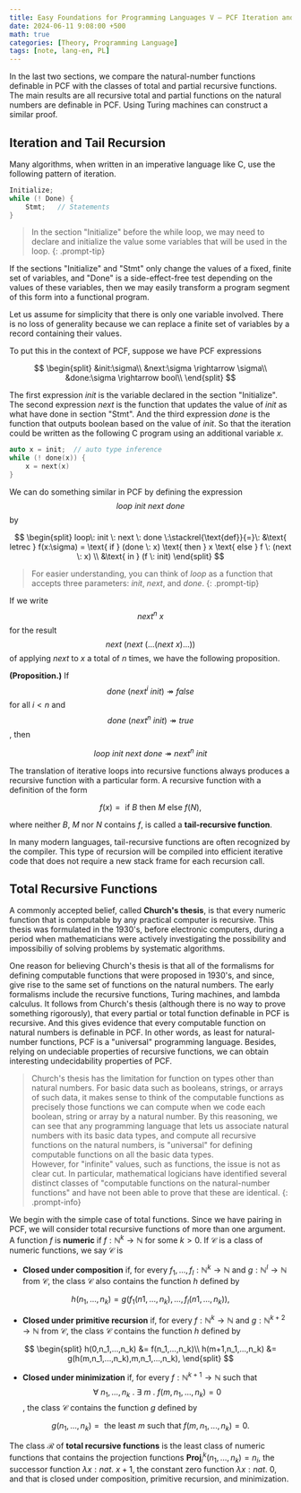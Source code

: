 ```yaml
---
title: Easy Foundations for Programming Languages V — PCF Iteration and Recursion
date: 2024-06-11 9:08:00 +500
math: true
categories: [Theory, Programming Language]
tags: [note, lang-en, PL]
---
```


In the last two sections, we compare the natural-number functions definable in PCF with the classes of total and partial recursive functions. The main results are all recursive total and partial functions on the natural numbers are definable in PCF. Using Turing machines can construct a similar proof.

## Iteration and Tail Recursion

Many algorithms, when written in an imperative language like C, use the following pattern of iteration.

```c
Initialize;
while (! Done) {
	Stmt;   // Statements
}
```

> In the section "Initialize" before the while loop, we may need to declare and initialize the value some variables that will be used in the loop.
{: .prompt-tip}

If the sections "Initialize" and "Stmt" only change the values of a fixed, finite set of variables, and "Done" is a side-effect-free test depending on the values of these variables, then we may easily transform a program segment of this form into a functional program.

Let us assume for simplicity that there is only one variable involved. There is no loss of generality because we can replace a finite set of variables by a record containing their values.

To put this in the context of PCF, suppose we have PCF expressions

$$
\begin{split}
&init:\sigma\\
&next:\sigma \rightarrow \sigma\\
&done:\sigma \rightarrow bool\\
\end{split}
$$

The first expression $init$ is the variable declared in the section "Initialize". The second expression $next$ is the function that updates the value of $init$ as what have done in section "Stmt". And the third expression $done$ is the function that outputs boolean based on the value of $init$. So that the iteration could be written as the following C program using an additional variable $x$.

```c
auto x = init;  // auto type inference
while (! done(x)) {
	x = next(x)
}
```

We can do something similar in PCF by defining the expression $$ loop\: init \: next \: done $$ by

$$ 
\begin{split}
loop\: init \: next \: done \:\stackrel{\text{def}}{=}\: &\text{ letrec } f(x:\sigma) = \text{ if } (done \: x) \text{ then } x \text{ else } f \: (next \: x) \\
&\text{ in } (f \: init) 
\end{split}
$$

> For easier understanding, you can think of $loop$ as a function that accepts three parameters: $init$, $next$, and $done$.
{: .prompt-tip}

If we write $$next^n \:x$$ for the result $$next\:(next\:(...(next\:x)...))$$ of applying $next$ to $x$ a total of $n$ times, we have the following proposition.

**(Proposition.)** If $$done \: (next^i \: init) \twoheadrightarrow false$$ for all $i < n$ and $$done \: (next^n \: init) \twoheadrightarrow true$$, then

$$loop\: init \: next \: done \twoheadrightarrow next^n \: init$$

The translation of iterative loops into recursive functions always produces a recursive function with a particular form. A recursive function with a definition of the form

$$ f(x) = \text{ if } B \text{ then } M \text{ else } f(N) ,$$

where neither $B$, $M$ nor $N$ contains $f$, is called a **tail-recursive function**.

In many modern languages, tail-recursive functions are often recognized by the compiler. This type of recursion will be compiled into efficient iterative code that does not require a new stack frame for each recursion call.


## Total Recursive Functions

A commonly accepted belief, called **Church's thesis**, is that every numeric function that is computable by any practical computer is recursive. This thesis was formulated in the 1930's, before electronic computers, during a period when mathematicians were actively investigating the possibility and impossibiliy of solving problems by systematic algorithms.

One reason for believing Church's thesis is that all of the formalisms for defining computable functions that were proposed in 1930's, and since, give rise to the same set of functions on the natural numbers. The early formalisms include the recursive functions, Turing machines, and lambda calculus. It follows from Church's thesis (although there is no way to prove something rigorously), that every partial or total function definable in PCF is recursive. And this gives evidence that every computable function on natural numbers is definable in PCF. In other words, as least for natural-number functions, PCF is a "universal" programming language. Besides, relying on undeciable properties of recursive functions, we can obtain interesting undecidability properties of PCF.

> Church's thesis has the limitation for function on types other than natural numbers. For basic data such as booleans, strings, or arrays of such data, it makes sense to think of the computable functions as precisely those functions we can compute when we code each boolean, string or array by a natural number. By this reasoning, we can see that any programming language that lets us associate natural numbers with its basic data types, and compute all recursive functions on the natural numbers, is "universal" for defining computable functions on all the basic data types.  
However, for "infinite" values, such as functions, the issue is not as clear cut. In particular, mathematical logicians have identified several distinct classes of "computable functions on the natural-number functions" and have not been able to prove that these are identical.
{: .prompt-info}

We begin with the simple case of total functions. Since we have pairing in PCF, we will consider total recursive functions of more than one argument. A function $f$ is **numeric** if $f:\mathbb{N}^k \rightarrow \mathbb{N}$ for some $k > 0$. If $\mathcal{C}$ is a class of numeric functions, we say $\mathcal{C}$ is

- **Closed under composition** if, for every $f_1,...,f_l:\mathbb{N}^k \rightarrow \mathbb{N}$ and $g:\mathbb{N}^l \rightarrow \mathbb{N}$ from $\mathcal{C}$, the class $\mathcal{C}$ also contains the function $h$ defined by

$$h(n_1,...,n_k) = g(f_1(n1,...,n_k),...,f_l(n1,...,n_k)),$$

- **Closed under primitive recursion** if, for every $f:\mathbb{N}^k \rightarrow \mathbb{N}$ and $g:\mathbb{N}^{k+2} \rightarrow \mathbb{N}$ from $\mathcal{C}$, the class $\mathcal{C}$ contains the function $h$ defined by

$$ 
\begin{split}
h(0,n_1,...,n_k) &= f(n_1,...,n_k)\\
h(m+1,n_1,...,n_k) &= g(h(m,n_1,...,n_k),m,n_1,...,n_k),
\end{split}
$$

- **Closed under minimization** if, for every $f:\mathbb{N}^{k+1} \rightarrow \mathbb{N}$ such that $$\forall \: n_1,...,n_k\:.\:\exists \: m \:.\: f(m,n_1,...,n_k) = 0$$, the class $\mathcal{C}$ contains the function $g$ defined by

$$g(n_1,...,n_k) = \text{ the least } m \text{ such that } f(m, n_1,...,n_k) = 0.$$

The class $\mathcal{R}$ of **total recursive functions** is the least class of numeric functions that contains the projection functions $\mathbf{Proj}_i^k(n_1,...,n_k)=n_i$, the successor function $\lambda x:nat.\:x+1$, the constant zero function $\lambda x:nat.\:0$, and that is closed under composition, primitive recursion, and minimization.
